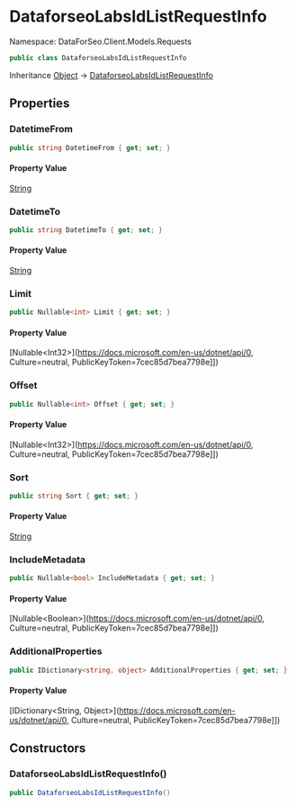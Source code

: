 # DataforseoLabsIdListRequestInfo

Namespace: DataForSeo.Client.Models.Requests

```csharp
public class DataforseoLabsIdListRequestInfo
```

Inheritance [Object](https://docs.microsoft.com/en-us/dotnet/api/Object) → [DataforseoLabsIdListRequestInfo](./DataforseoLabsIdListRequestInfo.md)

## Properties

### **DatetimeFrom**

```csharp
public string DatetimeFrom { get; set; }
```

#### Property Value

[String](https://docs.microsoft.com/en-us/dotnet/api/String)<br>

### **DatetimeTo**

```csharp
public string DatetimeTo { get; set; }
```

#### Property Value

[String](https://docs.microsoft.com/en-us/dotnet/api/String)<br>

### **Limit**

```csharp
public Nullable<int> Limit { get; set; }
```

#### Property Value

[Nullable&lt;Int32&gt;](https://docs.microsoft.com/en-us/dotnet/api/0, Culture=neutral, PublicKeyToken=7cec85d7bea7798e]])<br>

### **Offset**

```csharp
public Nullable<int> Offset { get; set; }
```

#### Property Value

[Nullable&lt;Int32&gt;](https://docs.microsoft.com/en-us/dotnet/api/0, Culture=neutral, PublicKeyToken=7cec85d7bea7798e]])<br>

### **Sort**

```csharp
public string Sort { get; set; }
```

#### Property Value

[String](https://docs.microsoft.com/en-us/dotnet/api/String)<br>

### **IncludeMetadata**

```csharp
public Nullable<bool> IncludeMetadata { get; set; }
```

#### Property Value

[Nullable&lt;Boolean&gt;](https://docs.microsoft.com/en-us/dotnet/api/0, Culture=neutral, PublicKeyToken=7cec85d7bea7798e]])<br>

### **AdditionalProperties**

```csharp
public IDictionary<string, object> AdditionalProperties { get; set; }
```

#### Property Value

[IDictionary&lt;String, Object&gt;](https://docs.microsoft.com/en-us/dotnet/api/0, Culture=neutral, PublicKeyToken=7cec85d7bea7798e]])<br>

## Constructors

### **DataforseoLabsIdListRequestInfo()**

```csharp
public DataforseoLabsIdListRequestInfo()
```
